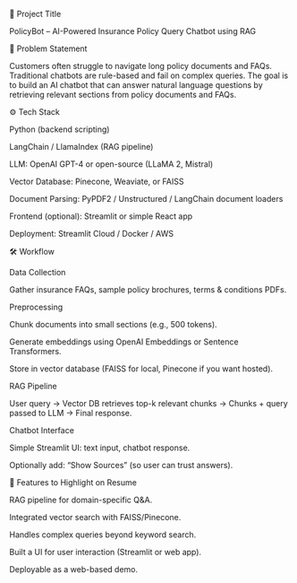📌 Project Title

PolicyBot – AI-Powered Insurance Policy Query Chatbot using RAG

🎯 Problem Statement

Customers often struggle to navigate long policy documents and FAQs. Traditional chatbots are rule-based and fail on complex queries. The goal is to build an AI chatbot that can answer natural language questions by retrieving relevant sections from policy documents and FAQs.

⚙️ Tech Stack

Python (backend scripting)

LangChain / LlamaIndex (RAG pipeline)

LLM: OpenAI GPT-4 or open-source (LLaMA 2, Mistral)

Vector Database: Pinecone, Weaviate, or FAISS

Document Parsing: PyPDF2 / Unstructured / LangChain document loaders

Frontend (optional): Streamlit or simple React app

Deployment: Streamlit Cloud / Docker / AWS

🛠️ Workflow

Data Collection

Gather insurance FAQs, sample policy brochures, terms & conditions PDFs.

Preprocessing

Chunk documents into small sections (e.g., 500 tokens).

Generate embeddings using OpenAI Embeddings or Sentence Transformers.

Store in vector database (FAISS for local, Pinecone if you want hosted).

RAG Pipeline

User query → Vector DB retrieves top-k relevant chunks → Chunks + query passed to LLM → Final response.

Chatbot Interface

Simple Streamlit UI: text input, chatbot response.

Optionally add: “Show Sources” (so user can trust answers).

🚀 Features to Highlight on Resume

RAG pipeline for domain-specific Q&A.

Integrated vector search with FAISS/Pinecone.

Handles complex queries beyond keyword search.

Built a UI for user interaction (Streamlit or web app).

Deployable as a web-based demo.
